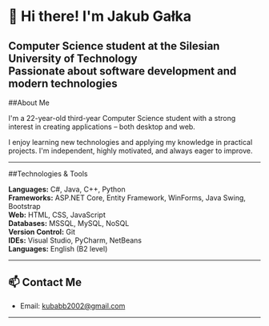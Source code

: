 # 👋 Hi there! I'm Jakub Gałka

Computer Science student at the Silesian University of Technology  
Passionate about software development and modern technologies  
---

##About Me

I'm a 22-year-old third-year Computer Science student with a strong interest in creating applications – both desktop and web.

I enjoy learning new technologies and applying my knowledge in practical projects. I'm independent, highly motivated, and always eager to improve.

---

##Technologies & Tools

**Languages:** C#, Java, C++, Python  
**Frameworks:** ASP.NET Core, Entity Framework, WinForms, Java Swing, Bootstrap  
**Web:** HTML, CSS, JavaScript  
**Databases:** MSSQL, MySQL, NoSQL  
**Version Control:** Git  
**IDEs:** Visual Studio, PyCharm, NetBeans  
**Languages:** English (B2 level)

---

## 📫 Contact Me

- Email: kubabb2002@gmail.com  

---
